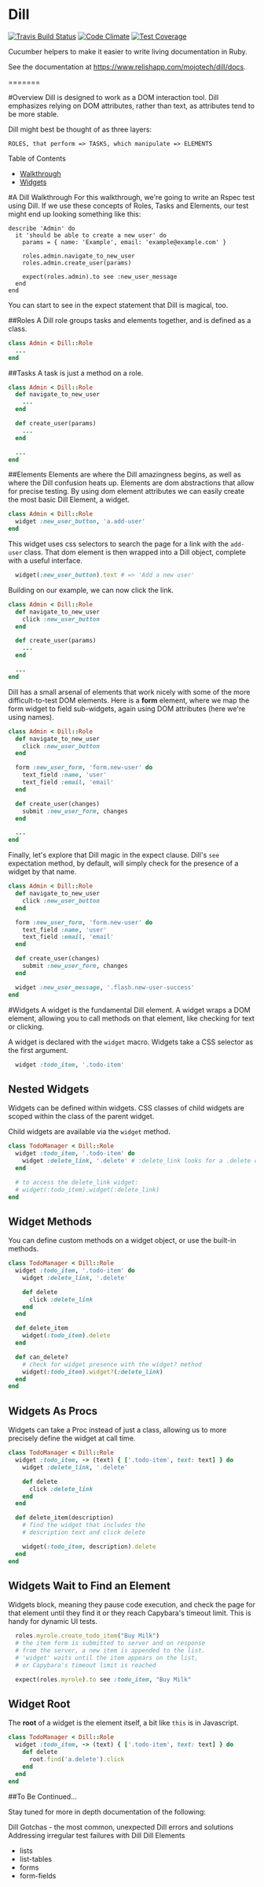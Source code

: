 # Dill
[![Travis Build Status](https://travis-ci.org/mojotech/dill.svg?branch=master)](https://travis-ci.org/mojotech/dill)
[![Code Climate](https://codeclimate.com/github/mojotech/dill/badges/gpa.svg)](https://codeclimate.com/github/mojotech/dill)
[![Test Coverage](https://codeclimate.com/github/mojotech/dill/badges/coverage.svg)](https://codeclimate.com/github/mojotech/dill)

Cucumber helpers to make it easier to write living documentation in Ruby.

See the documentation at https://www.relishapp.com/mojotech/dill/docs.

=======

#Overview
Dill is designed to work as a DOM interaction tool. Dill emphasizes relying on DOM attributes, rather than text, as attributes tend to be more stable.

Dill might best be thought of as three layers:

    ROLES, that perform => TASKS, which manipulate => ELEMENTS

Table of Contents
  - [Walkthrough](#walkthrough)
  - [Widgets](#widgets)

#A Dill Walkthrough<a name="walkthrough"></a>
For this walkthrough, we're going to write an Rspec test using Dill. If we use these concepts of Roles, Tasks and Elements, our test might end up looking something like this:

```
describe 'Admin' do
  it 'should be able to create a new user' do
    params = { name: 'Example', email: 'example@example.com' }

    roles.admin.navigate_to_new_user
    roles.admin.create_user(params)

    expect(roles.admin).to see :new_user_message
  end
end
```

You can start to see in the expect statement that Dill is magical, too.

##Roles
A Dill role groups tasks and elements together, and is defined as a class.

```ruby
class Admin < Dill::Role
  ...
end
```

##Tasks
A task is just a method on a role.

```ruby
class Admin < Dill::Role
  def navigate_to_new_user
    ...
  end

  def create_user(params)
    ...
  end

  ...
end
```

##Elements
Elements are where the Dill amazingness begins, as well as where the Dill confusion heats up. Elements are dom abstractions that allow for precise testing. By using dom element attributes we can easily create the most basic Dill Element, a widget.

```ruby
class Admin < Dill::Role
  widget :new_user_button, 'a.add-user'
end
```

This widget uses css selectors to search the page for a link with the `add-user` class. That dom element is then wrapped into a Dill object, complete with a useful interface.

```ruby
  widget(:new_user_button).text # => 'Add a new user'
```

Building on our example, we can now click the link.

```ruby
class Admin < Dill::Role
  def navigate_to_new_user
    click :new_user_button
  end

  def create_user(params)
    ...
  end

  ...
end
```

Dill has a small arsenal of elements that work nicely with some of the more difficult-to-test DOM elements. Here is a **form** element, where we map the form widget to field sub-widgets, again using DOM attributes (here we're using names).

```ruby
class Admin < Dill::Role
  def navigate_to_new_user
    click :new_user_button
  end

  form :new_user_form, 'form.new-user' do
    text_field :name, 'user'
    text_field :email, 'email'
  end

  def create_user(changes)
    submit :new_user_form, changes
  end

  ...
end
```

Finally, let's explore that Dill magic in the expect clause. Dill's `see` expectation method, by default, will simply check for the presence of a widget by that name.

```ruby
class Admin < Dill::Role
  def navigate_to_new_user
    click :new_user_button
  end

  form :new_user_form, 'form.new-user' do
    text_field :name, 'user'
    text_field :email, 'email'
  end

  def create_user(changes)
    submit :new_user_form, changes
  end

  widget :new_user_message, '.flash.new-user-success'
end
```


#Widgets<a name="widgets"></a>
A widget is the fundamental Dill element. A widget wraps a DOM element, allowing you to call methods on that element, like checking for text or clicking.

A widget is declared with the `widget` macro. Widgets take a CSS selector as the first argument.

```ruby
  widget :todo_item, '.todo-item'
```


## Nested Widgets
Widgets can be defined within widgets. CSS classes of child widgets are scoped within the class of the parent widget.

Child widgets are available via the `widget` method.

```ruby
class TodoManager < Dill::Role
  widget :todo_item, '.todo-item' do
    widget :delete_link, '.delete' # :delete_link looks for a .delete class within a .todo-item element
  end

  # to access the delete_link widget:
  # widget(:todo_item).widget(:delete_link)
end

```


## Widget Methods
You can define custom methods on a widget object, or use the built-in methods.

```ruby
class TodoManager < Dill::Role
  widget :todo_item, '.todo-item' do
    widget :delete_link, '.delete'

    def delete
      click :delete_link
    end
  end

  def delete_item
    widget(:todo_item).delete
  end

  def can_delete?
    # check for widget presence with the widget? method
    widget(:todo_item).widget?(:delete_link)
  end
end

```

## Widgets As Procs
Widgets can take a Proc instead of just a class, allowing us to more precisely define the widget at call time.

```ruby
class TodoManager < Dill::Role
  widget :todo_item, -> (text) { ['.todo-item', text: text] } do
    widget :delete_link, '.delete'

    def delete
      click :delete_link
    end
  end

  def delete_item(description)
    # find the widget that includes the
    # description text and click delete

    widget(:todo_item, description).delete
  end
end

```

## Widgets Wait to Find an Element
Widgets block, meaning they pause code execution, and check the page for that element until they find it or they reach Capybara's timeout limit. This is handy for dynamic UI tests.

```ruby
  roles.myrole.create_todo_item("Buy Milk")
  # the item form is submitted to server and on response
  # from the server, a new item is appended to the list.
  # 'widget' waits until the item appears on the list,
  # or Capybara's timeout limit is reached

  expect(roles.myrole).to see :todo_item, "Buy Milk"
```

## Widget Root
The **root** of a widget is the element itself, a bit like `this` is in Javascript.

```ruby
class TodoManager < Dill::Role
  widget :todo_item, -> (text) { ['.todo-item', text: text] } do
    def delete
      root.find('a.delete').click
    end
  end
end

```


##To Be Continued...

Stay tuned for more in depth documentation of the following:

Dill Gotchas - the most common, unexpected Dill errors and solutions
Addressing irregular test failures with Dill
Dill Elements
  - lists
  - list-tables
  - forms
  - form-fields
